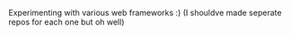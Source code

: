 Experimenting with various web frameworks :)
(I shouldve made seperate repos for each one but oh well)
